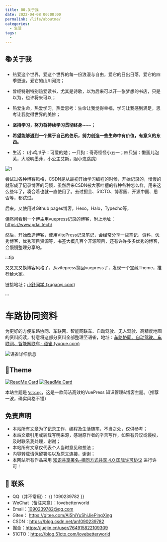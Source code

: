 ```yaml
---
title: 00.关于我
date: 2022-04-08 00:00:00
permalink: /life/aboutme/
categories:
  - 生活
tags:
  -
---
```


## 📚关于我
- 热爱这个世界，爱这个世界的每一份浪漫与自由，爱它的日出日落，爱它的四季更迭，爱它的山川河海；
- 曾经特别特别热爱读书，尤其是诗歌，以为后来可以开一张梦想的书店，只是以为，也许将来可以；

- 热爱生命，热爱学习，热爱思考：生命让我觉得幸福，学习让我感到满足，思考让我觉得世界的美妙；
- **坚持学习，努力将持续学习贯彻终身~~~；**
- **希望能够遇到一个属于自己的伯乐，努力创造一些生命中有价值，有意义的东西。**


- 生活： (小鸡爪子：可爱的她；一只狗：奇奇怪怪小五一；四只猫：懒蛋儿泡芙，大聪明墨菲，小公主艾斯，胆小鬼跳跳)

![1](https://www.lovebetterworld.com:8443/uploads/2022/05/20/6287001082b60.png)

尝试过各种博客风格，CSDN是从最初开始学习编程的时候，开始记录的，慢慢的就形成了记录博客的习惯，虽然后来CSDN被大家吐槽的各种各种怎么样，用来这么些年了，凑合着也就一直使用了。去过掘金、51CTO、博客园、开源中国、思否等，都试过。

后来，又使用过Github pages博客，Hexo，Halo，Typecho等，

偶然间看到一个博主用vuepress记录的博客，附上地址：https://www.pdai.tech/

然后，开始改造博客，使用VitePress记录笔记，会经常分享一些笔记，资料，优秀博客，优秀项目资源等，书签大概几百个开源项目，还有许许多多优秀的博客，会慢慢整理分享的。

:::tip

又又又又换博客风格了，从vitepress换回vuepress了，发现一个宝藏Theme，推荐给大家。

链接地址；[小舒同学 (xugaoyi.com)](https://doc.xugaoyi.com/)

:::



# 车路协同资料

为更好的方便车路协同、车联网、智能网联车、自动驾驶、无人驾驶、高精度地图的资料阅读，特意将这部分资料全部整理至语雀，地址：[车路协同、自动驾驶、车联网、智能网联车 · 语雀 (yuque.com)](https://www.yuque.com/lovebetterworld/c-v2x)

![语雀详细信息](https://img-blog.csdnimg.cn/img_convert/607f05dbeedf505f85dd45a3137725aa.png)



## 🎨Theme

[<img src="https://github-readme-stats.vercel.app/api/pin/?username=xugaoyi&amp;repo=vuepress-theme-vdoing" alt="ReadMe Card" class="no-zoom">](https://github.com/xugaoyi/vuepress-theme-vdoing)
[<img src="https://github-readme-stats.vercel.app/api/pin/?username=xugaoyi&amp;repo=vuepress-theme-vdoing-doc" alt="ReadMe Card" class="no-zoom">](https://doc.xugaoyi.com/)

本站主题是 [`Vdoing`](https://github.com/xugaoyi/vuepress-theme-vdoing)，这是一款简洁高效的VuePress 知识管理&博客主题。（推荐一波，确实风格不错）

## 免责声明

- 本站所有文章为了记录工作、编程及生活随笔，不当之处，仅供参考；
- 本站文章引用或转载写明来源，感谢原作者的辛苦写作，如果有异议或侵权，及时联系我处理，谢谢；
- 本站所有文章仅代表个人当时意见和想法；
- 内容转载请保留署名以及原文连接，谢谢；
- 本网站所有作品采用 [知识共享署名-相同方式共享 4.0 国际许可协议](http://creativecommons.org/licenses/by-sa/4.0/) 进行许可！

## :email: 联系

- QQ（并不常用）： <a :href="qqUrl" class='qq'>{{ 1090239782 }}</a>
- WeChat（备注来意）：lovebetterworld
- Email：<a href="mailto:https://gitee.com/AiShiYuShiJiePingXing@qq.com">1090239782@qq.com</a>
- Gitee： <https://gitee.com/AiShiYuShiJiePingXing>
- CSDN：<https://blog.csdn.net/an1090239782>
- 掘金：<https://juejin.cn/user/764915822109309>
- 51CTO：<https://blog.51cto.com/lovebetterworld>

<script>
  export default {
    data(){
      return {
        QQ: '1090239782',
        qqUrl: `tencent://message/?uin=${this.QQ}&Site=&Menu=yes`
      }
    },
    mounted(){
      const flag =  navigator.userAgent.match(/(phone|pad|pod|iPhone|iPod|ios|iPad|Android|Mobile|BlackBerry|IEMobile|MQQBrowser|JUC|Fennec|wOSBrowser|BrowserNG|WebOS|Symbian|Windows Phone)/i);
      if(flag){
        this.qqUrl = `mqqwpa://im/chat?chat_type=wpa&uin=${this.QQ}&version=1&src_type=web&web_src=oicqzone.com`
      }
    }
  }
</script>
